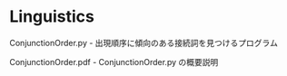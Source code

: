 Linguistics
===========
ConjunctionOrder.py - 出現順序に傾向のある接続詞を見つけるプログラム

ConjunctionOrder.pdf - ConjunctionOrder.py の概要説明
